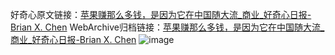 好奇心原文链接：[苹果赚那么多钱，是因为它在中国随大流_商业_好奇心日报-Brian X. Chen](https://www.qdaily.com/articles/5690.html)
WebArchive归档链接：[苹果赚那么多钱，是因为它在中国随大流_商业_好奇心日报-Brian X. Chen](http://web.archive.org/web/20190623165307/https://www.qdaily.com/articles/5690.html)
![image](http://ww3.sinaimg.cn/large/007d5XDply1g3w90urbumj30u03zjhdt)